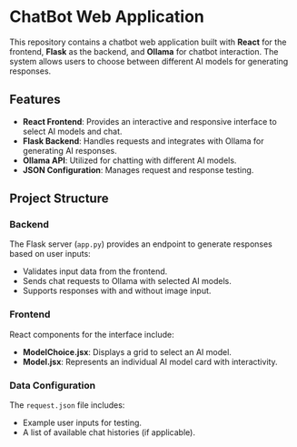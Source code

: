 # ChatBot Web Application

This repository contains a chatbot web application built with **React** for the frontend, **Flask** as the backend, and **Ollama** for chatbot interaction. The system allows users to choose between different AI models for generating responses.

## Features

- **React Frontend**: Provides an interactive and responsive interface to select AI models and chat.
- **Flask Backend**: Handles requests and integrates with Ollama for generating AI responses.
- **Ollama API**: Utilized for chatting with different AI models.
- **JSON Configuration**: Manages request and response testing.

## Project Structure

### Backend

The Flask server (`app.py`) provides an endpoint to generate responses based on user inputs:
- Validates input data from the frontend.
- Sends chat requests to Ollama with selected AI models.
- Supports responses with and without image input.

### Frontend

React components for the interface include:
- **ModelChoice.jsx**: Displays a grid to select an AI model.
- **Model.jsx**: Represents an individual AI model card with interactivity.

### Data Configuration

The `request.json` file includes:
- Example user inputs for testing.
- A list of available chat histories (if applicable).


